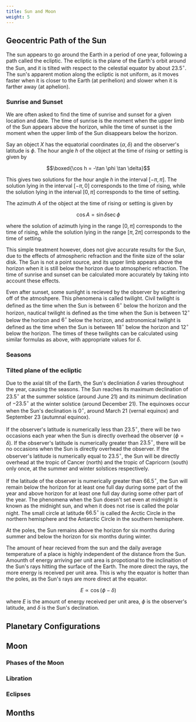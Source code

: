 ```yaml
---
title: Sun and Moon
weight: 5
---
```


## Geocentric Path of the Sun

The sun appears to go around the Earth in a period of one year, following a path called the ecliptic. The ecliptic is the plane of the Earth's orbit around the Sun, and it is tilted with respect to the celestial equator by about $23.5^\circ$. The sun's apparent motion along the ecliptic is not uniform, as it moves faster when it is closer to the Earth (at perihelion) and slower when it is farther away (at aphelion).

### Sunrise and Sunset

We are often asked to find the time of sunrise and sunset for a given location and date. The time of sunrise is the moment when the upper limb of the Sun appears above the horizon, while the time of sunset is the moment when the upper limb of the Sun disappears below the horizon.

Say an object $X$ has the equatorial coordinates $(\alpha, \delta)$ and the observer's latitude is $\phi$. The hour angle $h$ of the object at the time of rising or setting is given by

$$\boxed{\cos h = -\tan \phi \tan \delta}$$

This gives two solutions for the hour angle $h$ in the interval $[-\pi, \pi]$. The solution lying in the interval $[-\pi, 0]$ corresponds to the time of rising, while the solution lying in the interval $[0, \pi]$ corresponds to the time of setting.

The azimuth $A$ of the object at the time of rising or setting is given by

$$\cos A = \sin \delta \sec \phi$$

where the solution of azimuth lying in the range $[0, \pi]$ corresponds to the time of rising, while the solution lying in the range $[\pi, 2\pi]$ corresponds to the time of setting.

This simple treatment however, does not give accurate results for the Sun, due to the effects of atmospheric refraction and the finite size of the solar disk. The Sun is not a point source, and its upper limb appears above the horizon when it is still below the horizon due to atmospheric refraction. The time of sunrise and sunset can be calculated more accurately by taking into account these effects.

Even after sunset, some sunlight is recieved by the observer by scattering off of the atmoshpere. This phenomena is called twilight. Civil twilight is defined as the time when the Sun is between $6^\circ$ below the horizon and the horizon, nautical twilight is defined as the time when the Sun is between $12^\circ$ below the horizon and $6^\circ$ below the horizon, and astronomical twilight is defined as the time when the Sun is between $18^\circ$ below the horizon and $12^\circ$ below the horizon. The times of these twilights can be calculated using similar formulas as above, with appropriate values for $\delta$.

### Seasons

### Tilted plane of the ecliptic

Due to the axial tilt of the Earth, the Sun's decliniation $\delta$ varies throughout the year, causing the seasons. The Sun reaches its maximum declination of $23.5^\circ$ at the summer solstice (around June 21) and its minimum declination of $-23.5^\circ$ at the winter solstice (around December 21). The equinoxes occur when the Sun's declination is $0^\circ$, around March 21 (vernal equinox) and September 23 (autumnal equinox).

If the observer's latitude is numerically less than $23.5^\circ$, there will be two occasions each year when the Sun is directly overhead the observer ($\phi = \delta$). If the observer's latitude is numerically greater than $23.5^\circ$, there will be no occasions when the Sun is directly overhead the observer. If the observer's latitude is numerically equal to $23.5^\circ$, the Sun will be directly overhead at the tropic of Cancer (north) and the tropic of Capricorn (south) only once, at the summer and winter solstices respectively.

If the latitude of the observer is numerically greater than $66.5^\circ$, the Sun will remain below the horizon for at least one full day during some part of the year and above horizon for at least one full day during some other part of the year. The phenomena when the Sun doesn't set even at midnight is known as the midnight sun, and when it does not rise is called the polar night. The small circle at latitude $66.5^\circ$ is called the Arctic Circle in the northern hemisphere and the Antarctic Circle in the southern hemisphere.

At the poles, the Sun remains above the horizon for six months during summer and below the horizon for six months during winter.

The amount of hear recieved from the sun and the daily average temperature of a place is highly independent of the distance from the Sun. Amounth of energy arriving per unit area is propotional to the inclinaition of the Sun's rays hitting the surface of the Earth. The more direct the rays, the more energy is received per unit area. This is why the equator is hotter than the poles, as the Sun's rays are more direct at the equator.

$$E \propto \cos (\phi - \delta)$$

where $E$ is the amount of energy received per unit area, $\phi$ is the observer's latitude, and $\delta$ is the Sun's declination.

## Planetary Configurations

## Moon

### Phases of the Moon

### Libration

### Eclipses

## Months

